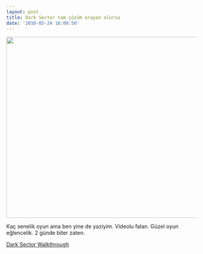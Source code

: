 ```yaml
---
layout: post
title: Dark Sector tam çözüm arayan olursa
date: '2010-05-24 16:08:50'
---
```


<p style="text-align: center;"><a href="http://devdala.files.wordpress.com/2010/05/darksector1.jpg"><img class="aligncenter" src="http://devdala.files.wordpress.com/2010/05/darksector1.jpg" alt="" width="640" height="480" /></a></p>
Kaç senelik oyun ama ben yine de yaziyim. Videolu falan. Güzel oyun eğlencelik. 2 günde biter zaten.

<a href="http://www.mahalo.com/dark-sector-walkthrough" target="_blank">Dark Sector Walkthrough</a>